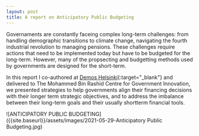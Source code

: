 ```yaml
---
layout: post
title: A report on Anticipatory Public Budgeting
---
```


Governaments are constantly faceing complex long-term challenges: from handling demographic transitions to climate change, navigating the fourth industrial revolution to managing pensions. These challenges require actions that need to be implemented today but have to be budgeted for the long-term. However, many of the propsecting and budgetting methods used by governments are designed for the short-term.

In this report I co-authored at [Demos Helsinki](https://demoshelsinki.fi/referenssit/a-multimodal-approach-for-sustainable-cross-border-transit/){:target="_blank"} and delivered to The Mohammed Bin Rashid Centre for Government Innovation, we presented strategies to help governments align their financing decisions with their longer term strategic objectives, and to address the imbalance between their long-term goals and their usually shortterm financial tools. 




![ANTICIPATORY PUBLIC BUDGETING]({{site.baseurl}}/assets/images/2021-05-29-Anticipatory Public Budgeting.jpg)